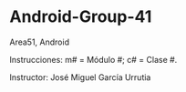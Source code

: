 # Android-Group-41

Area51, Android

Instrucciones: m# = Módulo #; c# = Clase #.

Instructor: José Miguel García Urrutia
